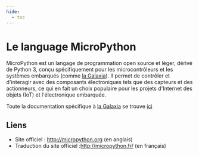 ```yaml
---
hide:
  - toc
---
```


# Le language MicroPython
MicroPython est un langage de programmation open source et léger, dérivé de Python 3, conçu spécifiquement pour les microcontrôleurs et les systèmes embarqués (comme [la Galaxia](galaxia.md)). Il permet de contrôler et d'interagir avec des composants électroniques tels que des capteurs et des actionneurs, ce qui en fait un choix populaire pour les projets d'Internet des objets (IoT) et l'électronique embarquée.


Toute la documentation spécifique à [la Galaxia](galaxia.md) se trouve [ici](thingz/thingz.md)


## Liens

* Site officiel :  http://micropython.org (en anglais)
* Traduction du site officiel :http://micropython.fr/ (en français)